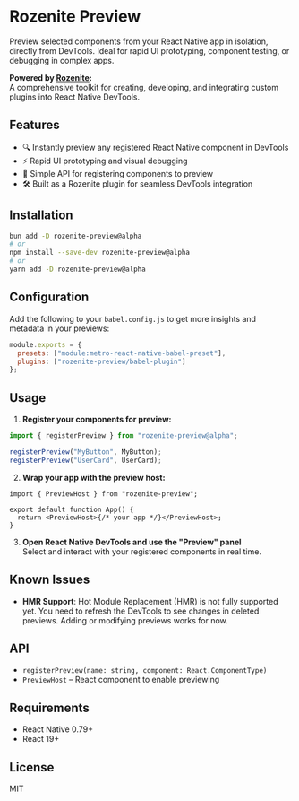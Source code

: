 # Rozenite Preview

Preview selected components from your React Native app in isolation, directly from DevTools. Ideal for rapid UI prototyping, component testing, or debugging in complex apps.

**Powered by [Rozenite](https://github.com/callstackincubator/rozenite):**  
A comprehensive toolkit for creating, developing, and integrating custom plugins into React Native DevTools.

## Features

- 🔍 Instantly preview any registered React Native component in DevTools
- ⚡ Rapid UI prototyping and visual debugging
- 🧩 Simple API for registering components to preview
- 🛠️ Built as a Rozenite plugin for seamless DevTools integration

## Installation

```sh
bun add -D rozenite-preview@alpha
# or
npm install --save-dev rozenite-preview@alpha
# or
yarn add -D rozenite-preview@alpha
```

## Configuration

Add the following to your `babel.config.js` to get more insights and metadata in your previews:

```js
module.exports = {
  presets: ["module:metro-react-native-babel-preset"],
  plugins: ["rozenite-preview/babel-plugin"]
};
```

## Usage

1. **Register your components for preview:**

```ts
import { registerPreview } from "rozenite-preview@alpha";

registerPreview("MyButton", MyButton);
registerPreview("UserCard", UserCard);
```

2. **Wrap your app with the preview host:**

```tsx
import { PreviewHost } from "rozenite-preview";

export default function App() {
  return <PreviewHost>{/* your app */}</PreviewHost>;
}
```

3. **Open React Native DevTools and use the "Preview" panel**  
   Select and interact with your registered components in real time.

## Known Issues

- **HMR Support**: Hot Module Replacement (HMR) is not fully supported yet. You need to refresh the DevTools to see changes in deleted previews. Adding or modifying previews works for now.

## API

- `registerPreview(name: string, component: React.ComponentType)`
- `PreviewHost` – React component to enable previewing

## Requirements

- React Native 0.79+
- React 19+

## License

MIT
```
